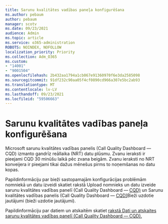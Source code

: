 ```yaml
---
title: Sarunu kvalitātes vadības paneļa konfigurēšana
ms.author: pebaum
author: pebaum
manager: scotv
ms.date: 09/23/2021
audience: Admin
ms.topic: article
ms.service: o365-administration
ROBOTS: NOINDEX, NOFOLLOW
localization_priority: Priority
ms.collection: Adm_O365
ms.custom:
- "14001"
- "9001504"
ms.openlocfilehash: 2b432aa1794a1cb067e91360970f6e3da2585098
ms.sourcegitcommit: 91df232c90aa05f4cf0890cd966a307e5bc2ab93
ms.translationtype: MT
ms.contentlocale: lv-LV
ms.lasthandoff: 09/23/2021
ms.locfileid: "59506663"
---
```

# <a name="configuring-the-call-quality-dashboard"></a>Sarunu kvalitātes vadības paneļa konfigurēšana

Microsoft sarunu kvalitātes vadības panelis (Call Quality Dashboard — CQD) izmanto gandrīz reāllaika (NRT) datu plūsmu. Zvanu ieraksti ir pieejami CQD 30 minūšu laikā pēc zvana beigām. Zvanu ieraksti no NRT konveijera ir pieejami tikai dažus mēnešus pirms to noņemšanas no datu kopas.

Papildinformāciju par bieži sastopamajām konfigurācijas problēmām nomniekā un datu izveidi skatiet rakstā Upload nomnieks un datu izveide sarunu kvalitātes vadības panelī (Call Quality Dashboard — [CQD)](https://docs.microsoft.com/microsoftteams/cqd-upload-tenant-building-data) un Sarunu kvalitātes vadības panelis (Call Quality Dashboard — [CQD)](https://docs.microsoft.com/microsoftteams/cqd-frequently-asked-questions)Bieži uzdotie jautājumi (bieži uzdotie jautājumi).

Papildinformāciju par datiem un atskaitēm skatiet [rakstā Dati un atskaites sarunu kvalitātes vadības panelī (Call Quality Dashboard — CQD).](https://docs.microsoft.com/microsoftteams/cqd-data-and-reports)